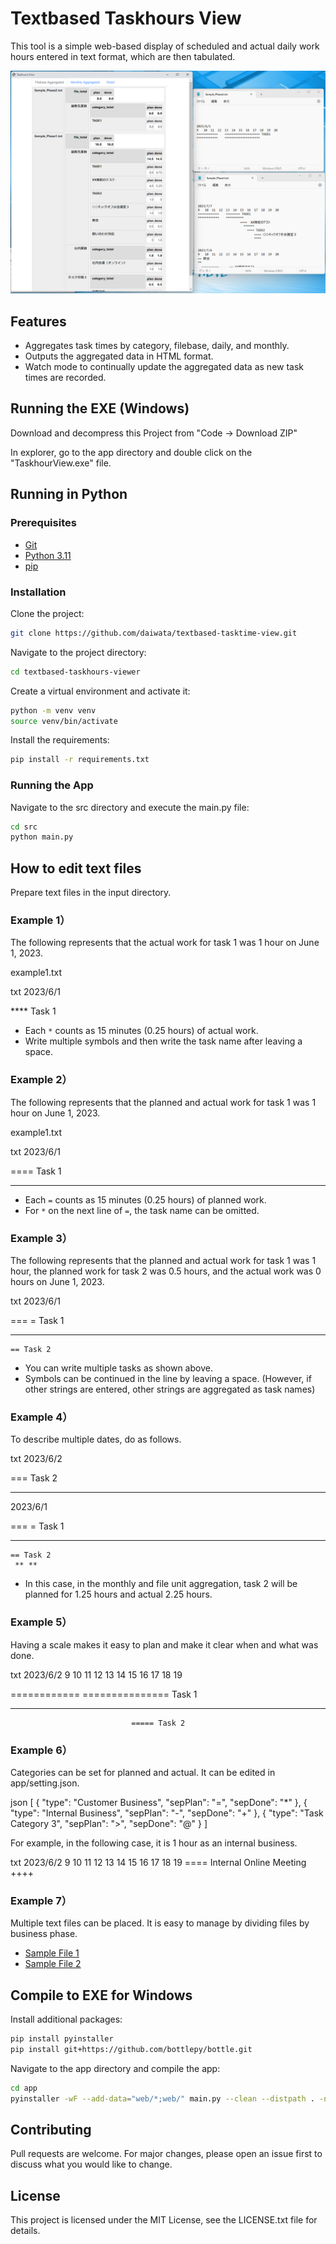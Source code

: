 # Textbased Taskhours View

This tool is a simple web-based display of scheduled and actual daily work hours entered in text format, which are then tabulated.

![](capt.png)

## Features

- Aggregates task times by category, filebase, daily, and monthly.
- Outputs the aggregated data in HTML format.
- Watch mode to continually update the aggregated data as new task times are recorded.

## Running the EXE (Windows)

Download and decompress this Project from "Code -> Download ZIP"

In explorer, go to the app directory and double click on the "TaskhourView.exe" file.

## Running in Python

### Prerequisites

- [Git](https://git-scm.com/)
- [Python 3.11](https://www.python.org/downloads/)
- [pip](https://pip.pypa.io/en/stable/installation/)

### Installation

Clone the project:

```bash
git clone https://github.com/daiwata/textbased-tasktime-view.git
```

Navigate to the project directory:

```bash
cd textbased-taskhours-viewer
```

Create a virtual environment and activate it:

```bash
python -m venv venv
source venv/bin/activate
```

Install the requirements:

```bash
pip install -r requirements.txt
```

### Running the App

Navigate to the src directory and execute the main.py file:

```bash
cd src
python main.py
```


## How to edit text files

Prepare text files in the input directory.

### Example 1）

The following represents that the actual work for task 1 was 1 hour on June 1, 2023.

example1.txt

txt
2023/6/1

 **** Task 1


- Each `*` counts as 15 minutes (0.25 hours) of actual work.
- Write multiple symbols and then write the task name after leaving a space.

### Example 2）

The following represents that the planned and actual work for task 1 was 1 hour on June 1, 2023.

example1.txt

txt
2023/6/1

 ==== Task 1
 ****


- Each `=` counts as 15 minutes (0.25 hours) of planned work.
- For `*` on the next line of `=`, the task name can be omitted.

### Example 3）

The following represents that the planned and actual work for task 1 was 1 hour, the planned work for task 2 was 0.5 hours, and the actual work was 0 hours on June 1, 2023.

txt
2023/6/1

 ===  = Task 1
  ***  *
    == Task 2


- You can write multiple tasks as shown above.
- Symbols can be continued in the line by leaving a space.
  (However, if other strings are entered, other strings are aggregated as task names)

### Example 4）

To describe multiple dates, do as follows.

txt
2023/6/2

 === Task 2
 *****

2023/6/1

 ===  = Task 1
  ***  *
    == Task 2
     ** **


- In this case, in the monthly and file unit aggregation, task 2 will be planned for 1.25 hours and actual 2.25 hours.

### Example 5）

Having a scale makes it easy to plan and make it clear when and what was done.

txt
2023/6/2
9   10  11  12  13  14  15  16  17  18  19

============    =============== Task 1
************    ***************
                               ===== Task 2


### Example 6）

Categories can be set for planned and actual.
It can be edited in app/setting.json.

json
[
    { 
        "type": "Customer Business", 
        "sepPlan": "=", 
        "sepDone": "*"
    },
    { 
        "type": "Internal Business", 
        "sepPlan": "-", 
        "sepDone": "+"
    },
    { 
        "type": "Task Category 3", 
        "sepPlan": ">", 
        "sepDone": "@"
    }
]


For example, in the following case, it is 1 hour as an internal business.

txt
2023/6/2
9   10  11  12  13  14  15  16  17  18  19
==== Internal Online Meeting
++++


### Example 7）

Multiple text files can be placed.
It is easy to manage by dividing files by business phase.

- [Sample File 1](app/input/Sample_Phase1.txt)
- [Sample File 2](app/input/Sample_Phase2.txt)



## Compile to EXE for Windows

Install additional packages:

```bash
pip install pyinstaller
pip install git+https://github.com/bottlepy/bottle.git
```

Navigate to the app directory and compile the app:

```bash
cd app
pyinstaller -wF --add-data="web/*;web/" main.py --clean --distpath . -n TaskhoursView.exe
```


## Contributing

Pull requests are welcome. For major changes, please open an issue first to discuss what you would like to change.

## License

This project is licensed under the MIT License, see the LICENSE.txt file for details.
